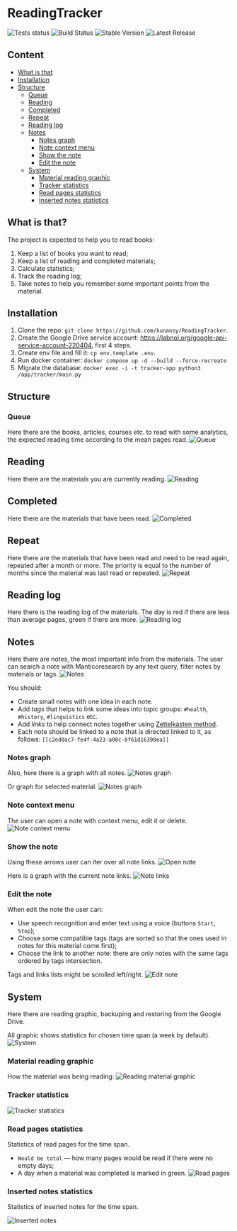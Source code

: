 # ReadingTracker
![Tests status](https://github.com/kunansy/ReadingTracker/actions/workflows/linters.yml/badge.svg)
![Build Status](https://github.com/kunansy/ReadingTracker/actions/workflows/buildx-docker-image.yml/badge.svg)
![Stable Version](https://img.shields.io/github/v/tag/kunansy/ReadingTracker)
![Latest Release](https://img.shields.io/github/v/release/kunansy/ReadingTracker?color=%233D9970)

## Content
- [What is that](#what-is-that)
- [Installation](#installation)
- [Structure](#structure)
  - [Queue](#queue)
  - [Reading](#reading)
  - [Completed](#completed)
  - [Repeat](#repeat)
  - [Reading log](#reading-log)
  - [Notes](#notes)
    - [Notes graph](#notes-graph)
    - [Note context menu](#note-context-menu)
    - [Show the note](#show-the-note)
    - [Edit the note](#edit-the-note)
  - [System](#system)
    - [Material reading graphic](#material-reading-graphic)
    - [Tracker statistics](#tracker-statistics)
    - [Read pages statistics](#read-pages-statistics)
    - [Inserted notes statistics](#inserted-notes-statistics)

## What is that?
The project is expected to help you to read books:
1. Keep a list of books you want to read;
2. Keep a list of reading and completed materials;
3. Calculate statistics;
4. Track the reading log;
5. Take notes to help you remember some important points from the material.

## Installation
1. Clone the repo: `git clone https://github.com/kunansy/ReadingTracker`.
2. Create the Google Drive service account: https://labnol.org/google-api-service-account-220404, first 4 steps.
3. Create env file and fill it: `cp env.template .env`.
4. Run docker container: `docker compose up -d --build --force-recreate`
5. Migrate the database: `docker exec -i -t tracker-app python3 /app/tracker/main.py`

## Structure
### Queue
Here there are the books, articles, courses etc. to read with some analytics, 
the expected reading time according to the mean pages read.
![Queue](docs/queue.png)

## Reading
Here there are the materials you are currently reading.
![Reading](docs/reading.png)

## Completed
Here there are the materials that have been read.
![Completed](docs/completed.png)

## Repeat
Here there are the materials that have been read and need to be read again, repeated after a month or more.
The priority is equal to the number of months since the material was last read or repeated.
![Repeat](docs/repeat.png)

## Reading log
Here there is the reading log of the materials. The day is red if 
there are less than average pages, green if there are more.
![Reading log](docs/reading_log.png)

## Notes
Here there are notes, the most important info from the materials. 
The user can search a note with Manticoresearch by any text query, 
filter notes by materials or tags.
![Notes](docs/notes.png)

You should:
* Create small notes with one idea in each note.
* Add _tags_ that helps to link some ideas into topic groups: `#health`, `#history`, `#linguistics` etc.
* Add _links_ to help connect notes together using [Zettelkasten method](https://writingcooperative.com/zettelkasten-how-one-german-scholar-was-so-freakishly-productive-997e4e0ca125).
* Each note should be linked to a note that is directed linked to it, as follows: `[[c2ed0ac7-fe4f-4a23-a00c-8f61d16398ea]]`

### Notes graph
Also, here there is a graph with all notes.
![Notes graph](docs/all_notes_graph.png)

Or graph for selected material.
![Notes graph](docs/material_notes_graph.png)

### Note context menu
The user can open a note with context menu, edit it or delete.
![Note context menu](docs/note_context_menu.png)

### Show the note
Using these arrows user can iter over all note links.
![Open note](docs/open_note.png)

Here is a graph with the current note links.
![Note links](docs/note_links.png)

### Edit the note
When edit the note the user can:
* Use speech recognition and enter text using a voice (buttons `Start`, `Stop`);
* Choose some compatible tags (tags are sorted so that the ones used in notes for this material come first);
* Choose the link to another note: there are only notes with the same tags ordered by tags intersection.

Tags and links lists might be scrolled left/right.
![Edit note](docs/edit_note.png)

## System
Here there are reading graphic, backuping and restoring from the Google Drive.

All graphic shows statistics for chosen time span (a week by default).
![System](docs/system.png)

### Material reading graphic
How the material was being reading:
![Reading material graphic](docs/reading_material.png)

### Tracker statistics
![Tracker statistics](docs/tracker_statistics.png)

### Read pages statistics
Statistics of read pages for the time span.

* `Would be total` — how many pages would be read if there were no empty days;
* A day when a material was completed is marked in green.
![Read pages](docs/read_pages.png)

### Inserted notes statistics
Statistics of inserted notes for the time span.

![Inserted notes](docs/inserted_notes.png)
